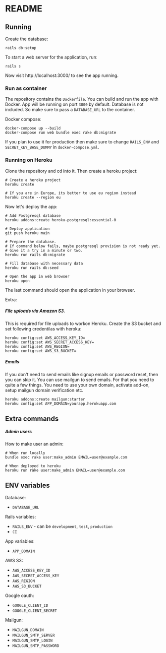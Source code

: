 # README

## Running

Create the database:

    rails db:setup

To start a web server for the application, run:

    rails s

Now visit http://localhost:3000/ to see the app running.

### Run as container

The repository contains the `Dockerfile`. You can build and run the app with Docker.
App will be running on port `3000` by default. Database is not included.
So make sure to pass a `DATABASE_URL` to the container.

Docker compose:

```
docker-compose up --build
docker-compose run web bundle exec rake db:migrate
```

If you plan to use it for production then make sure to change `RAILS_ENV` and `SECRET_KEY_BASE_DUMMY` in `docker-compose.yml`.

### Running on Heroku

Clone the repository and cd into it. Then create a heroku project:

```
# Create a heroku project
heroku create

# If you are in Europe, its better to use eu region instead
heroku create --region eu
```

Now let's deploy the app:

```
# Add Postgresql database
heroku addons:create heroku-postgresql:essential-0

# Deploy application
git push heroku main

# Prepare the database.
# If command below fails, maybe postgresql provision is not ready yet.
# Give it a try in a minute or two.
heroku run rails db:migrate

# Fill database with necessary data
heroku run rails db:seed

# Open the app in web browser
heroku open
```

The last command should open the application in your browser.

Extra:

##### File uploads via Amazon S3.

This is required for file uploads to workon Heroku.
Create the S3 bucket and set following credentilas with heroku:

```
heroku config:set AWS_ACCESS_KEY_ID=
heroku config:set AWS_SECRET_ACCESS_KEY=
heroku config:set AWS_REGION=
heroku config:set AWS_S3_BUCKET=
```

##### Emails

If you don't need to send emails like signup emails or password reset, then you can skip it.
You can use mailgun to send emails. For that you need to quite a few things.
You need to use your own domain, activate add-on, setup mailgun domain verification etc.

```
heroku addons:create mailgun:starter
heroku config:set APP_DOMAIN=yourapp.herokuapp.com
```

## Extra commands


##### Admin users

How to make user an admin:

```
# When run locally
bundle exec rake user:make_admin EMAIL=user@example.com

# When deployed to heroku
heroku run rake user:make_admin EMAIL=user@example.com
```


## ENV variables

Database:

* `DATABASE_URL`

Rails variables:

* `RAILS_ENV` - can be `development`, `test`, `production`
* `CI`

App variables:

* `APP_DOMAIN`

AWS S3:

* `AWS_ACCESS_KEY_ID`
* `AWS_SECRET_ACCESS_KEY`
* `AWS_REGION`
* `AWS_S3_BUCKET`

Google oauth:

* `GOOGLE_CLIENT_ID`
* `GOOGLE_CLIENT_SECRET`

Mailgun:

* `MAILGUN_DOMAIN`
* `MAILGUN_SMTP_SERVER`
* `MAILGUN_SMTP_LOGIN`
* `MAILGUN_SMTP_PASSWORD`
